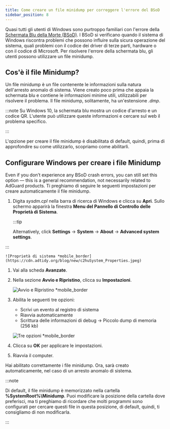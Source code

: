 ```yaml
---
title: Come creare un file minidump per correggere l'errore del BSoD
sidebar_position: 8
---
```


Quasi tutti gli utenti di Windows sono purtroppo familiari con l'errore della [Schermata Blu della Morte (BSoD)](https://en.wikipedia.org/wiki/Blue_screen_of_death). I BSoD si verificano quando il sistema di Windows riscontra problemi che possono influire sulla sicura operazione del sistema, quali problemi con il codice dei driver di terze parti, hardware o con il codice di Microsoft. Per risolvere l'errore della schermata blu, gli utenti possono utilizzare un file minidump.

## Cos'è il file Minidump?

Un file minidump è un file contenente le informazioni sulla natura dell'arresto anomalo di sistema. Viene creato poco prima che appaia la schermata blu e contiene le informazioni minime utili, utilizzabili per risolvere il problema. Il file minidump, solitamente, ha un'estensione *.dmp*.

:::note
Su Windows 10, la schermata blu mostra un codice d'arresto e un codice QR. L'utente può utilizzare queste informazioni e cercare sul web il problema specifico.

:::

L'opzione per creare il file minidump è disabilitata di default, quindi, prima di approfondire su come utilizzarlo, scopriamo come abilitarli.

## Configurare Windows per creare i file Minidump

Even if you don’t experience any BSoD crash errors, you can still set this option — this is a general recommendation, not necessarily related to AdGuard products. Ti preghiamo di seguire le seguenti impostazioni per creare automaticamente il file minidump.

 1. Digita *sysdm.cpl* nella barra di ricerca di Windows e clicca su **Apri**. Sullo schermo apparirà la finestra **Menu del Pannello di Controllo delle Proprietà di Sistema**.

    :::tip

    Alternatively, click **Settings** → **System** → **About** → **Advanced system settings**.


:::

    ![Proprietà di sistema *mobile_border](https://cdn.adtidy.org/blog/new/c2huSystem_Properties.jpeg)

 1. Vai alla scheda **Avanzate**.
 1. Nella sezione **Avvio e Ripristino**, clicca su **Impostazioni**.

    ![Avvio e Ripristino *mobile_border](https://cdn.adtidy.org/blog/new/1dmybiStartup_and_Recovery.png)

 1. Abilita le seguenti tre opzioni:

    - Scrivi un evento al registro di sistema
    - Riavvia automaticamente
    - Scrittura delle informazioni di debug → Piccolo dump di memoria (256 kb)

    ![Tre opzioni *mobile_border](https://cdn.adtidy.org/blog/new/nmr4eThree_options.png)

 1. Clicca su **OK** per applicare le impostazioni.
 1. Riavvia il computer.

Hai abilitato correttamente i file minidump. Ora, sarà creato automaticamente, nel caso di un arresto anomalo di sistema.

:::note

Di default, il file minidump è memorizzato nella cartella **%SystemRoot%\Minidump**. Puoi modificare la posizione della cartella dove preferisci, ma ti preghiamo di ricordare che molti programmi sono configurati per cercare questi file in questa posizione, di default, quindi, ti consigliamo di non modificarla.

:::

